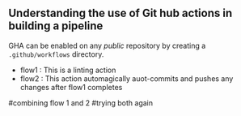 ## Understanding the use of Git hub actions in building a pipeline

GHA can be enabled on any _public_ repository by creating a `.github/workflows` directory.
- flow1 : This is a linting action
- flow2 : This action automagically auot-commits and pushes any changes after flow1 completes

#combining flow 1 and 2 
#trying both again